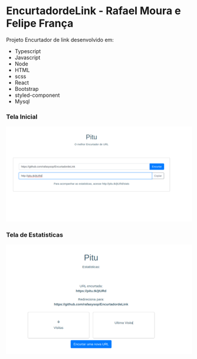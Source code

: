 # EncurtadordeLink - Rafael Moura e Felipe França
Projeto Encurtador de link desenvolvido em:
* Typescript
* Javascript 
* Node
* HTML
* scss
* React
* Bootstrap
* styled-component 
* Mysql


### Tela Inicial

![](img/homepage.png)

### Tela de Estatisticas

![](img/stats.png)
